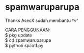 # spamwaruparupa
Thanks AsecX sudah membantu ^v^

CARA PENGGUNAAN:\
$ pkg update\
$ cd spamwaruparupa\
$ python spam1.py

